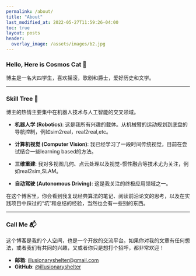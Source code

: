 ```yaml
---
permalink: /about/
title: "About"
last_modified_at: 2022-05-27T11:59:26-04:00
toc: true
layout: posts
header:
  overlay_image: /assets/images/b2.jpg
---
```

### Hello, Here is Cosmos Cat 👋

博主是一名大四学生，喜欢摇滚，歌剧和爵士，爱好历史和文学。

---

### Skill Tree 🚀

博主的热情主要集中在机器人技术与人工智能的交叉领域。

* **机器人学 (Robotics)**: 这是我所有兴趣的载体。从机械臂的运动规划到底盘的导航控制，例如sim2real，real2real,etc。

* **计算机视觉 (Computer Vision)**: 我已经学习了一段时间传统视觉，目前在尝试结合一些learning based的方法。

* **三维重建**: 我对多视图几何、点云处理以及视觉-惯性融合等技术尤为关注，例如real2sim,SLAM。

* **自动驾驶 (Autonomous Driving)**: 这是我关注的终极应用领域之一。

在这个博客里，你会看到我复现经典算法的笔记、阅读前沿论文的思考，以及在实践项目中踩过的“坑”和总结的经验，当然也会有一些别的东西。

---

### Call Me 📬

这个博客是我的个人空间，也是一个开放的交流平台。如果你对我的文章有任何想法，或者我们有共同的兴趣，又或者你只是想打个招呼，都非常欢迎！

* **邮箱**: illusionaryshelter@gmail.com
* **GitHub**: [@illusionaryshelter](https://github.com/illusionaryshelter)


